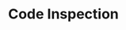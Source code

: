 ---
title: Code Inspection
linkTitle: Code Inspection
description: "정의된 규칙을 기반으로 개발자가 작성한 소스 코드를 검사하여, 오류 및 위험 요인을 식별하여 알려 주는 기능을 제공한다. Code Inspection 도구에 대한 개요와 설치, 업데이트 방법에 대하여 설명한다."
url: /egovframe-development/implementation-tool/editor/code-inspection
menu:
  depth:
    weight: 16
    parent: "editor"
    identifier: "code-inspection"
---